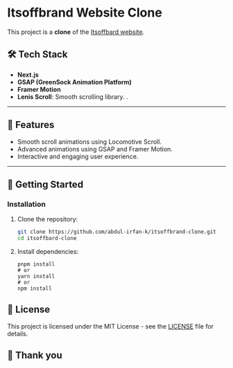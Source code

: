 # Itsoffbrand Website Clone

This project is a **clone** of the [Itsoffbard website](https://www.itsoffbrand.com/). 

## 🛠️ Tech Stack

- **Next.js**
- **GSAP (GreenSock Animation Platform)**
- **Framer Motion**
- **Lenis Scroll**: Smooth scrolling library. .

---

## 🎨 Features

- Smooth scroll animations using Locomotive Scroll.
- Advanced animations using GSAP and Framer Motion.
- Interactive and engaging user experience.

---

## 🚀 Getting Started

### Installation

1. Clone the repository:

   ```bash
   git clone https://github.com/abdul-irfan-k/itsoffbrand-clone.git
   cd itsoffbard-clone

2. Install dependencies:

   ```
   pnpm install
   # or
   yarn install
   # or
   npm install
   ```

## 📜 License

This project is licensed under the MIT License - see the [LICENSE](LICENSE) file for details.


## 🤝 Thank you
